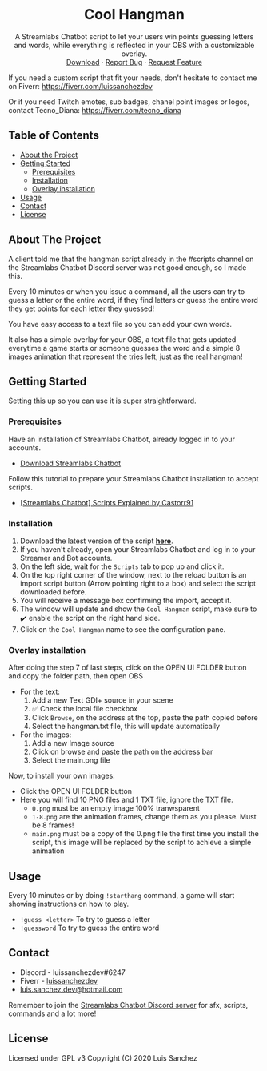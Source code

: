 <!-- PROJECT LOGO -->
<br />
<p align="center">
  <h1 align="center">Cool Hangman</h1>

  <p align="center">
    A Streamlabs Chatbot script to let your users win points guessing letters and words, while everything is reflected in your OBS with a customizable overlay.
    <br />
    <a href="https://github.com/LuisSanchez-Dev/cool-hangman/archive/master.zip">Download</a>
    ·
    <a href="https://github.com/LuisSanchez-Dev/cool-hangman/issues">Report Bug</a>
    ·
    <a href="https://github.com/LuisSanchez-Dev/cool-hangman/issues">Request Feature</a>
  </p>
</p>

If you need a custom script that fit your needs, don't hesitate to contact me on Fiverr: https://fiverr.com/luissanchezdev

Or if you need Twitch emotes, sub badges, chanel point images or logos, contact Tecno_Diana: https://fiverr.com/tecno_diana

## Table of Contents

* [About the Project](#about-the-project)
* [Getting Started](#getting-started)
  * [Prerequisites](#prerequisites)
  * [Installation](#installation)
  * [Overlay installation](#overlay-installation)
* [Usage](#usage)
* [Contact](#contact)
* [License](#license)

## About The Project

A client told me that the hangman script already in the #scripts channel on the Streamlabs Chatbot Discord server was not good enough, so I made this.

Every 10 minutes or when you issue a command, all the users can try to guess a letter or the entire word, if they find letters or guess the entire word they get points for each letter they guessed!

You have easy access to a text file so you can add your own words.

It also has a simple overlay for your OBS, a text file that gets updated everytime a game starts or someone guesses the word and a simple 8 images animation that represent the tries left, just as the real hangman!

## Getting Started

Setting this up so you can use it is super straightforward.

### Prerequisites

Have an installation of Streamlabs Chatbot, already logged in to your accounts.
* [Download Streamlabs Chatbot](https://streamlabs.com/chatbot)

Follow this tutorial to prepare your Streamlabs Chatbot installation to accept scripts.
* [[Streamlabs Chatbot] Scripts Explained by Castorr91](https://www.youtube.com/watch?v=l3FBpY-0880&t=3s)
### Installation

1. Download the latest version of the script [**here**](https://github.com/LuisSanchez-Dev/cool-hangman/archive/master.zip).
2. If you haven't already, open your Streamlabs Chatbot and log in to your Streamer and Bot accounts.
3. On the left side, wait for the `Scripts` tab to pop up and click it.
4. On the top right corner of the window, next to the reload button is an import script button (Arrow pointing right to a box) and select the script downloaded before.
5. You will receive a message box confirming the import, accept it.
6. The window will update and show the `Cool Hangman` script, make sure to ✔️ enable the script on the right hand side.
7. Click on the `Cool Hangman` name to see the configuration pane.

### Overlay installation
After doing the step 7 of last steps, click on the OPEN UI FOLDER button and copy the folder path, then open OBS
* For the text:
  1. Add a new Text GDI+ source in your scene
  2. ✅ Check the local file checkbox
  3. Click `Browse`, on the address at the top, paste the path copied before
  4. Select the hangman.txt file, this will update automatically
* For the images:
  1. Add a new Image source
  2. Click on browse and paste the path on the address bar
  3. Select the main.png file

Now, to install your own images:
  * Click the OPEN UI FOLDER button 
  * Here you will find 10 PNG files and 1 TXT file, ignore the TXT file.
    * `0.png` must be an empty image 100% tranwsparent
    * `1-8.png` are the animation frames, change them as you please. Must be 8 frames!
    * `main.png` must be a copy of the 0.png file the first time you install the script, this image will be replaced by the script to achieve a simple animation
  
<!-- USAGE EXAMPLES -->
## Usage

Every 10 minutes or by doing `!starthang` command, a game will start showing instructions on how to play.
* `!guess <letter>` To try to guess a letter
* `!guessword` To try to guess the entire word

## Contact

* Discord - luissanchezdev#6247
* Fiverr - [luissanchezdev](https://fiverr.com/luissanchezdev)
* luis.sanchez.dev@hotmail.com

Remember to join the [Streamlabs Chatbot Discord server](https://discordapp.com/invite/S2d4KGg) for sfx, scripts, commands and a lot more!

## License
Licensed under GPL v3
Copyright (C) 2020 Luis Sanchez